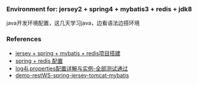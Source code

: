 ### Environment for: jersey2 + spring4 + mybatis3 + redis + jdk8
java开发环境配置，这几天学习java，边看语法边搭环境


### References
- [jersey + spring + mybatis + redis项目搭建](http://blog.csdn.net/ishangxinyu/article/details/51881260)
- [spring + redis 配置](http://blog.csdn.net/ishangxinyu/article/details/51861531)
- [log4j.properties配置详解与实例-全部测试通过](http://blog.csdn.net/qq_30175203/article/details/52084127)
- [demo-restWS-spring-jersey-tomcat-mybatis](https://github.com/amacoder/demo-restWS-spring-jersey-tomcat-mybatis)

